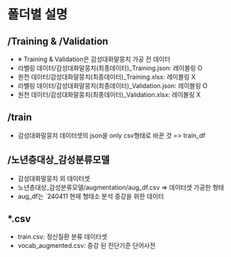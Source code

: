 # 폴더별 설명

## /Training & /Validation
- ※ Training & Validation은 감성대화말뭉치 가공 전 데이터
- 라벨링 데이터/감성대화말뭉치(최종데이터)_Training.json: 레이블링 O
- 원천 데이터/감성대화말뭉치(최종데이터)_Training.xlsx: 레이블링 X
- 라벨링 데이터/감성대화말뭉치(최종데이터)_Validation.json: 레이블링 O
- 원천 데이터/감성대화말뭉치(최종데이터)_Validation.xlsx: 레이블링 X

## /train
- 감성대화말뭉치 데이터셋의 json을 only csv형태로 바꾼 것 => train_df

## /노년층대상_감성분류모델
- 감성대화말뭉치 외 데이터셋
- 노년층대상_감성분류모델/augmentation/aug_df.csv => 데이터셋 가공한 형태
- aug_df는 `240411 현재 형태소 분석 증강을 위한 데이터

## *.csv
- train.csv: 정신질환 분류 데이터셋
- vocab_augmented.csv: 증강 된 진단기준 단어사전